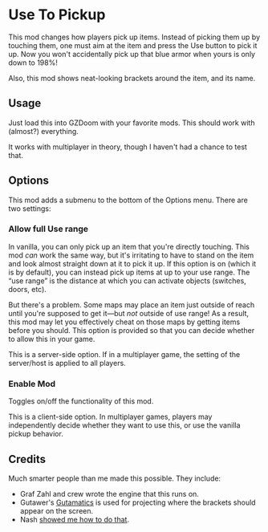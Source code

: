 # Use To Pickup

This mod changes how players pick up items. Instead of picking them up by touching them, one must aim at the item and press the Use button to pick it up. Now you won't accidentally pick up that blue armor when yours is only down to 198%!

Also, this mod shows neat-looking brackets around the item, and its name.

## Usage

Just load this into GZDoom with your favorite mods. This should work with (almost?) everything.

It works with multiplayer in theory, though I haven't had a chance to test that.

## Options

This mod adds a submenu to the bottom of the Options menu. There are two settings:

### Allow full Use range

In vanilla, you can only pick up an item that you're directly touching. This mod *can* work the same way, but it's irritating to have to stand on the item and look almost straight down at it to pick it up. If this option is on (which it is by default), you can instead pick up items at up to your use range. The “use range” is the distance at which you can activate objects (switches, doors, etc).

But there's a problem. Some maps may place an item just outside of reach until you're supposed to get it—but *not* outside of use range! As a result, this mod may let you effectively cheat on those maps by getting items before you should. This option is provided so that you can decide whether to allow this in your game.

This is a server-side option. If in a multiplayer game, the setting of the server/host is applied to all players.

### Enable Mod

Toggles on/off the functionality of this mod.

This is a client-side option. In multiplayer games, players may independently decide whether they want to use this, or use the vanilla pickup behavior.

## Credits

Much smarter people than me made this possible. They include:

* Graf Zahl and crew wrote the engine that this runs on.
* Gutawer's [Gutamatics](https://gitlab.com/Gutawer/gzdoom-gutamatics/) is used for projecting where the brackets should appear on the screen.
* Nash [showed me how to do that](https://forum.zdoom.org/viewtopic.php?f=122&t=61330#p1064117).
